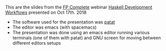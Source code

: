 This are the slides from the [FP Complete](https://www.fpcomplete.com) webinar
[Haskell Development
Workflows](https://www.fpcomplete.com/development-workflows-in-haskell?utm_campaign=Haskell%20Webinars&utm_content=78513344&utm_medium=social&utm_source=twitter)
presented on Oct 17th. 2018

* The software used for the presentation was
  [patat](https://github.com/jaspervdj/patat)
* The editor was emacs (with spacemacs)
* The presentation was done using an emacs editor running various terminals (one
  of them with patat) and GNU screen for moving between different editors setups
